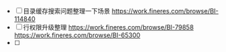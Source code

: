 - [ ]  目录缓存搜索问题整理一下场景 https://work.fineres.com/browse/BI-114840
- [ ] 行权限升级整理 https://work.fineres.com/browse/BI-79858 https://work.fineres.com/browse/BI-65300
- [ ] 
